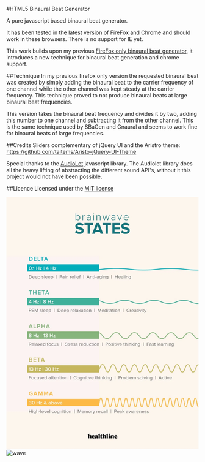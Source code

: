 #HTML5 Binaural Beat Generator

A pure javascript based binaural beat generator.

It has been tested in the latest version of FireFox and Chrome and should work in these browsers. There is no support for IE yet.

This work builds upon my previous [FireFox only binaural beat generator](https://github.com/BlissOfBeing/FF4-Binaural-Beat-Generator), it introduces a new technique for binaural beat generation and chrome support.

##Technique
In my previous firefox only version the requested binaural beat was created by simply adding the binaural beat to the carrier frequency of one channel while the other channel was kept steady at the carrier frequency. This technique proved to not produce binaural beats at large binaural beat frequencies.

This version takes the binaural beat frequency and divides it by two, adding this number to one channel and subtracting it from the other channel. This is the same technique used by SBaGen and Gnaural and seems to work fine for binaural beats of large frequencies.

##Credits
Sliders complementary of jQuery UI and the Aristro theme:
https://github.com/taitems/Aristo-jQuery-UI-Theme

Special thanks to the [AudioLet](https://github.com/oampo/Audiolet) javascript library. The Audiolet library does all the heavy lifting of abstracting the different sound API's, without it this project would not have been possible.

##Licence
Licensed under the [MIT license](http://www.opensource.org/licenses/mit-license)


<img align="center" src="states.webp" alt="states" />

<img align="center" src="wave.jpg" alt="wave" />

